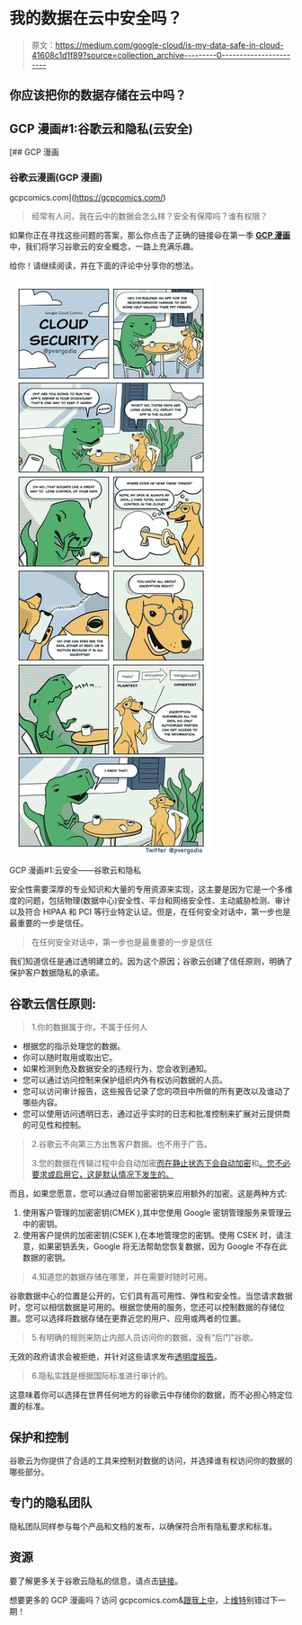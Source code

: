 # 我的数据在云中安全吗？

> 原文：<https://medium.com/google-cloud/is-my-data-safe-in-cloud-41608c1d1f89?source=collection_archive---------0----------------------->

## 你应该把你的数据存储在云中吗？

## GCP 漫画#1:谷歌云和隐私(云安全)

[](https://gcpcomics.com/) [## GCP 漫画

### 谷歌云漫画(GCP 漫画)

gcpcomics.com](https://gcpcomics.com/) 

> 经常有人问，我在云中的数据会怎么样？安全有保障吗？谁有权限？

如果你正在寻找这些问题的答案，那么你点击了正确的链接😃在第一季 [**GCP 漫画**](https://gcpcomics.com/) 中，我们将学习谷歌云的安全概念，一路上充满乐趣。

给你！请继续阅读，并在下面的评论中分享你的想法。

![](img/92c6d6cb35b37da112aae548e79f639f.png)

GCP 漫画#1:云安全——谷歌云和隐私

安全性需要深厚的专业知识和大量的专用资源来实现，这主要是因为它是一个多维度的问题，包括物理(数据中心)安全性、平台和网络安全性、主动威胁检测、审计以及符合 HIPAA 和 PCI 等行业特定认证。但是，在任何安全对话中，第一步也是最重要的一步是信任。

> 在任何安全对话中，第一步也是最重要的一步是信任

我们知道信任是通过透明建立的。因为这个原因；谷歌云创建了信任原则，明确了保护客户数据隐私的承诺。

## 谷歌云信任原则:

> 1.你的数据属于你，不属于任何人

*   根据您的指示处理您的数据。
*   你可以随时取用或取出它。
*   如果检测到危及数据安全的违规行为，您会收到通知。
*   您可以通过访问控制来保护组织内外有权访问数据的人员。
*   您可以访问审计报告，这些报告记录了您的项目中所做的所有更改以及谁动了哪些内容。
*   您可以使用访问透明日志，通过近乎实时的日志和批准控制来扩展对云提供商的可见性和控制。

> 2.谷歌云不向第三方出售客户数据。也不用于广告。
> 
> 3.您的数据在传输过程中会自动加密[而在静止状态下会自动加密](https://cloud.google.com/security/encryption-in-transit)和[。您不必要求或启用它，这是默认情况下发生的。](https://cloud.google.com/security/encryption-at-rest)

而且，如果您愿意，您可以通过自带加密密钥来应用额外的加密。这是两种方式:

1.  使用客户管理的加密密钥(CMEK ),其中您使用 Google 密钥管理服务来管理云中的密钥。
2.  使用客户提供的加密密钥(CSEK ),在本地管理您的密钥。使用 CSEK 时，请注意，如果密钥丢失，Google 将无法帮助您恢复数据，因为 Google 不存在此数据的密钥。

> 4.知道您的数据存储在哪里，并在需要时随时可用。

谷歌数据中心的位置是公开的，它们具有高可用性、弹性和安全性。当您请求数据时，您可以相信数据是可用的。根据您使用的服务，您还可以控制数据的存储位置。您可以选择将数据存储在更靠近您的用户、应用或两者的位置。

> 5.有明确的规则来防止内部人员访问你的数据，没有“后门”谷歌。

无效的政府请求会被拒绝，并针对这些请求发布[透明度报告](https://transparencyreport.google.com/?utm_medium=et&utm_source=google.com%2Fcloud&utm_campaign=privacy&utm_content=privacy_commitments_to_data)。

> 6.隐私实践是根据国际标准进行审计的。

这意味着你可以选择在世界任何地方的谷歌云中存储你的数据，而不必担心特定位置的标准。

## 保护和控制

谷歌云为你提供了合适的工具来控制对数据的访问，并选择谁有权访问你的数据的哪些部分。

## 专门的隐私团队

隐私团队同样参与每个产品和文档的发布，以确保符合所有隐私要求和标准。

## 资源

要了解更多关于谷歌云隐私的信息，请点击[链接](https://cloud.google.com/security/privacy)。

想要更多的 GCP 漫画吗？访问 gcpcomics.com&[跟我上](https://gcpcomics.com/)[中](/@pvergadia/)，上[维特](https://twitter.com/pvergadia)别错过下一期！